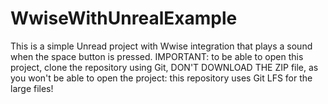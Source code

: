 # WwiseWithUnrealExample

This is a simple Unread project with Wwise integration that plays a sound when the space button is pressed.
IMPORTANT: to be able to open this project, clone the repository using Git, DON'T DOWNLOAD THE ZIP file, as you won't be able to open the project: this repository uses Git LFS for the large files!
